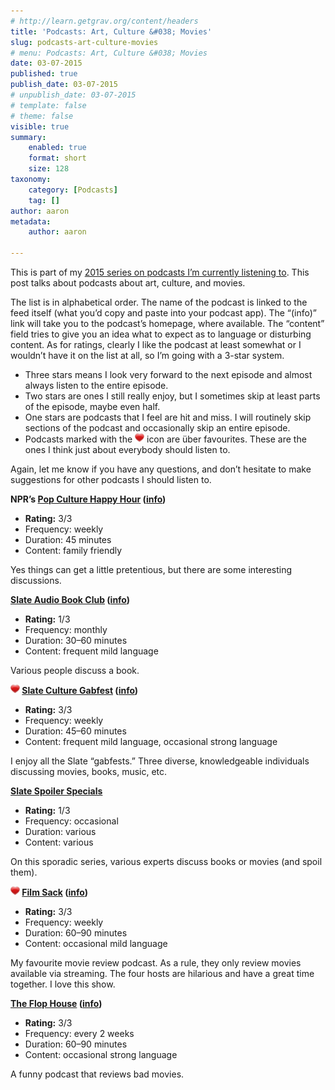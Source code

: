 ```yaml
---
# http://learn.getgrav.org/content/headers
title: 'Podcasts: Art, Culture &#038; Movies'
slug: podcasts-art-culture-movies
# menu: Podcasts: Art, Culture &#038; Movies
date: 03-07-2015
published: true
publish_date: 03-07-2015
# unpublish_date: 03-07-2015
# template: false
# theme: false
visible: true
summary:
    enabled: true
    format: short
    size: 128
taxonomy:
    category: [Podcasts]
    tag: []
author: aaron
metadata:
    author: aaron

---
```


This is part of my [2015 series on podcasts I’m currently listening to](../podcasts-what-im-listening-to-2015). This post talks about podcasts about art, culture, and movies.

The list is in alphabetical order. The name of the podcast is linked to the feed itself (what you’d copy and paste into your podcast app). The “(info)” link will take you to the podcast’s homepage, where available. The “content” field tries to give you an idea what to expect as to language or disturbing content. As for ratings, clearly I like the podcast at least somewhat or I wouldn’t have it on the list at all, so I’m going with a 3-star system.

- Three stars means I look very forward to the next episode and almost always listen to the entire episode.
- Two stars are ones I still really enjoy, but I sometimes skip at least parts of the episode, maybe even half.
- One stars are podcasts that I feel are hit and miss. I will routinely skip sections of the podcast and occasionally skip an entire episode.
- Podcasts marked with the ![package_favorite](/images/package_favorite.png) icon are über favourites. These are the ones I think just about everybody should listen to.

Again, let me know if you have any questions, and don’t hesitate to make suggestions for other podcasts I should listen to.

**NPR’s [Pop Culture Happy Hour](http://www.npr.org/rss/podcast.php?id=510282) ([info](http://www.npr.org/sections/monkeysee/129472378/pop-culture-happy-hour/))**

- **Rating:** 3/3 
- Frequency: weekly
- Duration: 45 minutes
- Content: family friendly

Yes things can get a little pretentious, but there are some interesting discussions.

**[Slate Audio Book Club](http://feeds.feedburner.com/slateaudiobookclub) ([info](http://www.slate.com/articles/arts/the_audio_book_club.html))**

- **Rating:** 1/3 
- Frequency: monthly
- Duration: 30–60 minutes
- Content: frequent mild language

Various people discuss a book.

**![package_favorite](/images/package_favorite.png) [Slate Culture Gabfest](http://feeds.feedburner.com/SlateCultureGabfest) ([info](http://www.slate.com/articles/podcasts/culturegabfest.html))**

- **Rating:** 3/3 
- Frequency: weekly
- Duration: 45–60 minutes
- Content: frequent mild language, occasional strong language

I enjoy all the Slate “gabfests.” Three diverse, knowledgeable individuals discussing movies, books, music, etc.

**[Slate Spoiler Specials](http://feeds.feedburner.com/SlateSpoilerSpecials)**

- **Rating:** 1/3 
- Frequency: occasional
- Duration: various
- Content: various

On this sporadic series, various experts discuss books or movies (and spoil them).

**![package_favorite](/images/package_favorite.png) [Film Sack](http://www.myextralife.com/ftp/radio/filmsack.xml) ([info](http://filmsack.com/))**

- **Rating:** 3/3 
- Frequency: weekly
- Duration: 60–90 minutes
- Content: occasional mild language

My favourite movie review podcast. As a rule, they only review movies available via streaming. The four hosts are hilarious and have a great time together. I love this show.

**[The Flop House](http://theflophouse.libsyn.com/rss) ([info](http://www.flophousepodcast.com/))**

- **Rating:** 3/3 
- Frequency: every 2 weeks
- Duration: 60–90 minutes
- Content: occasional strong language

A funny podcast that reviews bad movies.

